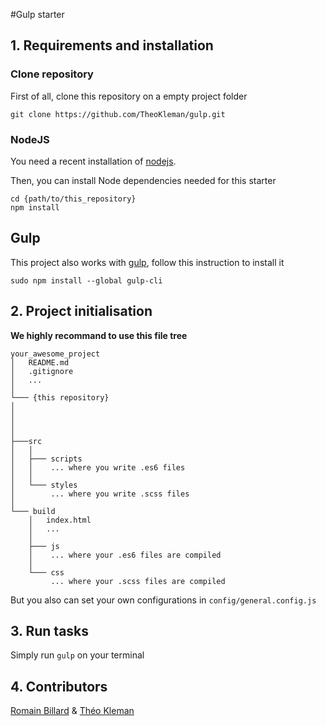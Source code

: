 #Gulp starter

## 1. Requirements and installation

### Clone repository

First of all, clone this repository on a empty project folder

`git clone https://github.com/TheoKleman/gulp.git`

### NodeJS

You need a recent installation of [nodejs](http://nodejs.org/).

Then, you can install Node dependencies needed for this starter

```shell
cd {path/to/this_repository}
npm install
```

## Gulp

This project also works with [gulp](http://gulpjs.com/), follow this instruction to install it
```shell
sudo npm install --global gulp-cli
```


## 2. Project initialisation

**We highly recommand to use this file tree**

```
your_awesome_project
│   README.md
│   .gitignore
│   ...
│
└─── {this repository}
│      
│   
│       
│
├───src
│   │
│   ├─── scripts
│   │    ... where you write .es6 files
│   │
│   └─── styles
│        ... where you write .scss files
│
└─── build
	│   index.html
	│   ...
	│
	├─── js
	│    ... where your .es6 files are compiled
	│
	└─── css
		 ... where your .scss files are compiled
```

But you also can set your own configurations in `config/general.config.js` 

## 3. Run tasks

Simply run `gulp` on your terminal

## 4. Contributors

[Romain Billard](https://github.com/rmnbrd/) & [Théo Kleman](https://github.com/TheoKleman/)

